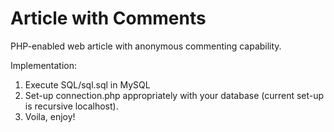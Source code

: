 # Article with Comments
PHP-enabled web article with anonymous commenting capability. 

Implementation: 
1) Execute SQL/sql.sql in MySQL
2) Set-up connection.php appropriately with your database (current set-up is recursive localhost). 
3) Voila, enjoy! 
